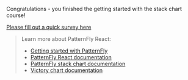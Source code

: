 Congratulations - you finished the getting started with the stack chart course!

[Please fill out a quick survey here](https://redhatdg.co1.qualtrics.com/jfe/form/SV_bIRZRHYJyGsKBSt?Module=charts-stackchart)

> Learn more about PatternFly React:
>- [Getting started with PatternFly](https://www.patternfly.org/v4/get-started/developers)
>- [PatternFly React documentation](https://www.patternfly.org/v4/documentation/react/components/)
>- [PatternFly stack chart documentation](https://patternfly-react.surge.sh/patternfly-4/charts/chartstack/)
>- [Victory chart documentation](https://formidable.com/open-source/victory/docs/victory-chart/)
